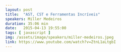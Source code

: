 ```yaml
---
layout: post
title:  "AST, CST e Ferramentas Incríveis"
speakers: Miller Medeiros
duration: 35:06 min
date:   2015-04-13 19:55:00
tags: [ javascript ]
img: /assets/image/speakers/miller-medeiros.jpeg
link: https://www.youtube.com/watch?v=ZtnL1aLtgbI
---
```

